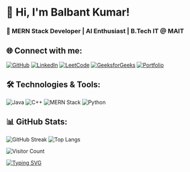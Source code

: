 # 👋 Hi, I'm Balbant Kumar!  
### 🚀 MERN Stack Developer | AI Enthusiast | B.Tech IT @ MAIT  

## 🌐 Connect with me:  
[![GitHub](https://img.shields.io/badge/GitHub-000?logo=github&logoColor=white)](https://github.com/balbantk)
[![LinkedIn](https://img.shields.io/badge/LinkedIn-0077B5?logo=linkedin&logoColor=white)](https://www.linkedin.com/in/balbant-kumar-a914401a2)
[![LeetCode](https://img.shields.io/badge/LeetCode-FFA116?logo=leetcode&logoColor=white)](https://leetcode.com/u/Balbant/)
[![GeeksforGeeks](https://img.shields.io/badge/GeeksforGeeks-0F9D58?logo=googlescholar&logoColor=white)](https://www.geeksforgeeks.org/user/balbant_kumar/)
[![Portfolio](https://img.shields.io/badge/Portfolio-000?logo=vercel&logoColor=white)](https://yourportfolio.com)


## 🛠️ Technologies & Tools:
![Java](https://img.shields.io/badge/Java-ED8B00?style=flat&logo=java&logoColor=white)
![C++](https://img.shields.io/badge/C++-00599C?style=flat&logo=cplusplus&logoColor=white)
![MERN Stack](https://img.shields.io/badge/MERN-3DDC84?style=flat&logo=node.js&logoColor=white)
![Python](https://img.shields.io/badge/Python-3776AB?style=flat&logo=python&logoColor=white)

## 📊 GitHub Stats:
![GitHub Streak](https://streak-stats.demolab.com/?user=balbantk&theme=dark)
![Top Langs](https://github-readme-stats.vercel.app/api/top-langs/?username=balbantk&layout=compact&theme=dark)


![Visitor Count](https://komarev.com/ghpvc/?username=balbantk&color=blue)


[![Typing SVG](https://readme-typing-svg.demolab.com?font=Fira+Code&size=18&pause=1000&color=F7B93E&width=435&lines=MERN+Stack+Developer;AI&ML+Enthusiast;Cyber+Security+%26+Ethical+Hacking)](https://git.io/typing-svg)

